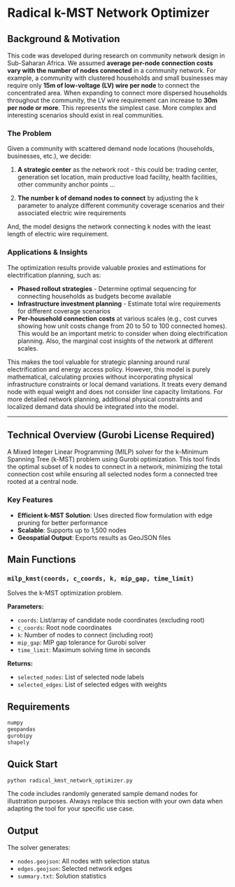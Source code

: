 # Radical k-MST Network Optimizer

## Background & Motivation

This code was developed during research on community network design in Sub-Saharan Africa. We assumed **average per-node connection costs vary with the number of nodes connected** in a community network. For example, a community with clustered households and small businesses may require only **15m of low-voltage (LV) wire per node** to connect the concentrated area. When expanding to connect more dispersed households throughout the community, the LV wire requirement can increase to **30m per node or more**. This represents the simplest case. More complex and interesting scenarios should exist in real communities.

### The Problem

Given a community with scattered demand node locations (households, businesses, etc.), we decide:

1. **A strategic center** as the network root - this could be: trading center, generation set location, main productive load facility, health facilities, other community anchor points ... 

2. **The number k of demand nodes to connect** by adjusting the k parameter to analyze different community coverage scenarios and their associated electric wire requirements

And, the model designs the network connecting k nodes with the least length of electric wire requirement. 

### Applications & Insights

The optimization results provide valuable proxies and estimations for electrification planning, such as:

- **Phased rollout strategies** - Determine optimal sequencing for connecting households as budgets become available
- **Infrastructure investment planning** - Estimate total wire requirements for different coverage scenarios
- **Per-household connection costs** at various scales (e.g., cost curves showing how unit costs change from 20 to 50 to 100 connected homes). This would be an important metric to consider when doing electrification planning. Also, the marginal cost insights of the network at different scales.

This makes the tool valuable for strategic planning around rural electrification and energy access policy. However, this model is purely mathematical, calculating proxies without incorporating physical infrastructure constraints or local demand variations. It treats every demand node with equal weight and does not consider line capacity limitations. For more detailed network planning, additional physical constraints and localized demand data should be integrated into the model.

---

## Technical Overview (Gurobi License Required)

A Mixed Integer Linear Programming (MILP) solver for the k-Minimum Spanning Tree (k-MST) problem using Gurobi optimization. This tool finds the optimal subset of k nodes to connect in a network, minimizing the total connection cost while ensuring all selected nodes form a connected tree rooted at a central node.

### Key Features

- **Efficient k-MST Solution**: Uses directed flow formulation with edge pruning for better performance
- **Scalable**: Supports up to 1,500 nodes
- **Geospatial Output**: Exports results as GeoJSON files

## Main Functions

### `milp_kmst(coords, c_coords, k, mip_gap, time_limit)`

Solves the k-MST optimization problem.

**Parameters:**
- `coords`: List/array of candidate node coordinates (excluding root)
- `c_coords`: Root node coordinates  
- `k`: Number of nodes to connect (including root)
- `mip_gap`: MIP gap tolerance for Gurobi solver
- `time_limit`: Maximum solving time in seconds

**Returns:**
- `selected_nodes`: List of selected node labels
- `selected_edges`: List of selected edges with weights

## Requirements

```python
numpy
geopandas
gurobipy
shapely
```

## Quick Start

```python
python radical_kmst_network_optimizer.py
```
The code includes randomly generated sample demand nodes for illustration purposes. Always replace this section with your own data when adapting the tool for your specific use case.

## Output

The solver generates:
- `nodes.geojson`: All nodes with selection status
- `edges.geojson`: Selected network edges
- `summary.txt`: Solution statistics
